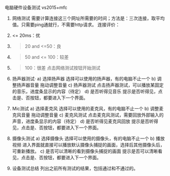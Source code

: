 电脑硬件设备测试
vs2015+mfc



1.	网络测试
需要计算连接这三个网址所需要的时间；方法是：三次连接，取平均值。只需要ping通就行，不需要http请求。
	连接评价：
1.	<= 20ms：优
2.	>20 and <=50：良
3.	>50 and <= 100：较差
4.	> 100：很差
点击网络测试按钮开始测试




2.	扬声器测试·
a)	选择扬声器
选择可以使用的扬声器，有的电脑不止一个
b)	调整扬声器音量
拖动调整音量
c)	扬声器测试
点击扬声器测试，可以播放某固定的音乐，进度条显示的内容（待定）
d)	是否听得见音乐
提示是否听得见，点击是、否按钮，都要进入下一个界面。





3.	Mic测试
a)	选择麦克风
选择可以使用的麦克风，有的电脑不止一个
b)	调整麦克风音量
拖动调整音量
c)	麦克风测试
点击麦克风测试，需要回放外部输入的声音，进度条显示的内容（待定）
d)	是否听得见麦克风回放
提示是否听得见，点击是、否按钮，都要进入下一个界面。





4.	摄像头测试
a)	选择摄像头
选择可以使用的摄像头，有的电脑不止一个
b)	播放视频
进入界面就直接可以播放默认摄像头捕捉的画面，选择后其他摄像头后，可重新播放。
c)	是否可以清晰的看到摄像头捕捉的画面
提示是否可以清晰看见，点击是、否按钮，都要进入下一个界面。



5.	设备测试总结
列出之前所有测试的结果，包括通过和不通过的。

